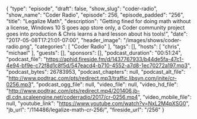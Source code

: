 {
  "type": "episode",
  "draft": false,
  "show_slug": "coder-radio",
  "show_name": "Coder Radio",
  "episode": 256,
  "episode_padded": "256",
  "title": "Legalize Math",
  "description": "Getting fined for doing math without a license, Windows 10 S goes app store only, a Coder community project goes into production & Chris learns a hard lesson about his tools!",
  "date": "2017-05-08T17:21:01-07:00",
  "header_image": "/images/shows/coder-radio.png",
  "categories": [
    "Coder Radio"
  ],
  "tags": [],
  "hosts": [
    "chris",
    "michael"
  ],
  "guests": [],
  "sponsors": [],
  "podcast_duration": "00:51:24",
  "podcast_file": "https://aphid.fireside.fm/d/1437767933/b44de5fa-47c1-4e94-bf9e-c72f8d1c8f5d/547eacd4-b710-4552-a7d8-1ec70272a197.mp3",
  "podcast_bytes": 26783953,
  "podcast_chapters": null,
  "podcast_alt_file": "http://www.podtrac.com/pts/redirect.mp3/traffic.libsyn.com/jnite/cr-0256.mp3",
  "podcast_ogg_file": null,
  "video_file": null,
  "video_hd_file": "http://www.podtrac.com/pts/redirect.mp4/201406.jb-dl.cdn.scaleengine.net/coderradio/2017/cr-0256.mp4",
  "video_mobile_file": null,
  "youtube_link": "https://www.youtube.com/watch?v=NxL2M4pXSG0",
  "jb_url": "/114486/legalize-math-cr-256/",
  "fireside_url": "/256"
}

